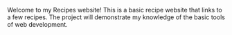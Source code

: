 Welcome to my Recipes website!
This is a basic recipe website that links to a few recipes. 
The project will demonstrate my knowledge of the basic tools of web development. 